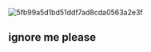 ![5fb99a5d1bd51ddf7ad8cda0563a2e3f](https://github.com/user-attachments/assets/ea0d4f66-e792-41b5-9e4f-b25d25486ce8)
## ignore me please

<!--
**eartheia/eartheia** is a ✨ _special_ ✨ repository because its `README.md` (this file) appears on your GitHub profile.

Here are some ideas to get you started:

- 🔭 I’m currently working on ...
- 🌱 I’m currently learning ...
- 👯 I’m looking to collaborate on ...
- 🤔 I’m looking for help with ...
- 💬 Ask me about ...
- 📫 How to reach me: ...
- 😄 Pronouns: ...
- ⚡ Fun fact: ...
-->
